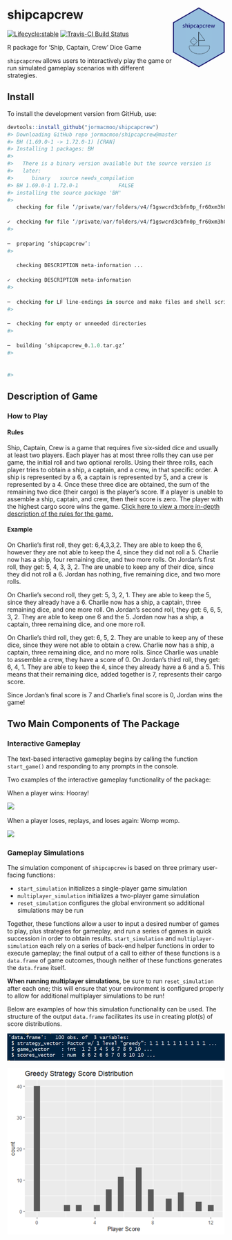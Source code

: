 
<!-- README.md is generated from README.Rmd. Please edit that file -->

# shipcapcrew <img src='hexsticker.png' align="right" height="139" /></a>

<!-- badges: start -->
[![Lifecycle:stable](https://img.shields.io/badge/lifecycle-stable-green.svg)](https://www.tidyverse.org/lifecycle/#experimental)
[![Travis-CI Build
Status](https://travis-ci.org/jormacmoo/shipcapcrew.svg?branch=master)](https://travis-ci.org/jormacmoo/shipcapcrew)
<!-- badges: end -->

R package for ‘Ship, Captain, Crew’ Dice Game

`shipcapcrew` allows users to interactively play the game or run
simulated gameplay scenarios with different strategies.

## Install

To install the development version from GitHub, use:

``` r
devtools::install_github("jormacmoo/shipcapcrew")
#> Downloading GitHub repo jormacmoo/shipcapcrew@master
#> BH (1.69.0-1 -> 1.72.0-1) [CRAN]
#> Installing 1 packages: BH
#> 
#>   There is a binary version available but the source version is
#>   later:
#>      binary   source needs_compilation
#> BH 1.69.0-1 1.72.0-1             FALSE
#> installing the source package 'BH'
#>   
   checking for file ‘/private/var/folders/v4/f1gswcrd3cbfn0p_fr60xm3h0000gn/T/Rtmp63Dr7C/remotes174764b586227/jormacmoo-shipcapcrew-ad624cc/DESCRIPTION’ ...
  
✓  checking for file ‘/private/var/folders/v4/f1gswcrd3cbfn0p_fr60xm3h0000gn/T/Rtmp63Dr7C/remotes174764b586227/jormacmoo-shipcapcrew-ad624cc/DESCRIPTION’
#> 
  
─  preparing ‘shipcapcrew’:
#> 
  
   checking DESCRIPTION meta-information ...
  
✓  checking DESCRIPTION meta-information
#> 
  
─  checking for LF line-endings in source and make files and shell scripts
#> 
  
─  checking for empty or unneeded directories
#> 
  
─  building ‘shipcapcrew_0.1.0.tar.gz’
#> 
  
   
#> 
```

## Description of Game

### How to Play

#### Rules

Ship, Captain, Crew is a game that requires five six-sided dice and
usually at least two players. Each player has at most three rolls they
can use per game, the initial roll and two optional rerolls. Using their
three rolls, each player tries to obtain a ship, a captain, and a crew,
in that specific order. A ship is represented by a 6, a captain is
represented by 5, and a crew is represented by a 4. Once these three
dice are obtained, the sum of the remaining two dice (their cargo) is
the player’s score. If a player is unable to assemble a ship, captain,
and crew, then their score is zero. The player with the highest cargo
score wins the game. [Click here to view a more in-depth description of
the rules for the
game.](https://www.dicegamedepot.com/ship-captain-and-crew-dice-game-rules/)

#### Example

On Charlie’s first roll, they get: 6,4,3,3,2. They are able to keep the
6, however they are not able to keep the 4, since they did not roll a 5.
Charlie now has a ship, four remaining dice, and two more rolls. On
Jordan’s first roll, they get: 5, 4, 3, 3, 2. The are unable to keep any
of their dice, since they did not roll a 6. Jordan has nothing, five
remaining dice, and two more rolls.

On Charlie’s second roll, they get: 5, 3, 2, 1. They are able to keep
the 5, since they already have a 6. Charlie now has a ship, a captain,
three remaining dice, and one more roll. On Jordan’s second roll, they
get: 6, 6, 5, 3, 2. They are able to keep one 6 and the 5. Jordan now
has a ship, a captain, three remaining dice, and one more roll.

On Charlie’s third roll, they get: 6, 5, 2. They are unable to keep any
of these dice, since they were not able to obtain a crew. Charlie now
has a ship, a captain, three remaining dice, and no more rolls. Since
Charlie was unable to assemble a crew, they have a score of 0. On
Jordan’s third roll, they get: 6, 4, 1. They are able to keep the 4,
since they already have a 6 and a 5. This means that their remaining
dice, added together is 7, represents their cargo score.

Since Jordan’s final score is 7 and Charlie’s final score is 0, Jordan
wins the game\!

## Two Main Components of The Package

### Interactive Gameplay

The text-based interactive gameplay begins by calling the function
`start_game()` and responding to any prompts in the console.

Two examples of the interactive gameplay functionality of the package:

When a player wins: Hooray\!

![](winning_game.gif)

When a player loses, replays, and loses again: Womp womp.

![](losing_game.gif)

### Gameplay Simulations

The simulation component of `shipcapcrew` is based on three primary
user-facing functions:

  - `start_simulation` initializes a single-player game simulation
  - `multiplayer_simulation` initializes a two-player game simulation
  - `reset_simulation` configures the global environment so additional
    simulations may be run

Together, these functions allow a user to input a desired number of
games to play, plus strategies for gameplay, and run a series of games
in quick succession in order to obtain results. `start_simulation` and
`multiplayer-simulation` each rely on a series of back-end helper
functions in order to execute gameplay; the final output of a call to
either of these functions is a `data.frame` of game outcomes, though
neither of these functions generates the `data.frame` itself.

**When running multiplayer simulations**, be sure to run
`reset_simulation` after each one; this will ensure that your
environment is configured properly to allow for additional multiplayer
simulations to be run\!

Below are examples of how this simulation functionality can be used. The
structure of the output `data.frame` facilitates its use in creating
plot(s) of score distributions.

![](strgamecard.png)

![](greedyhist.png)
